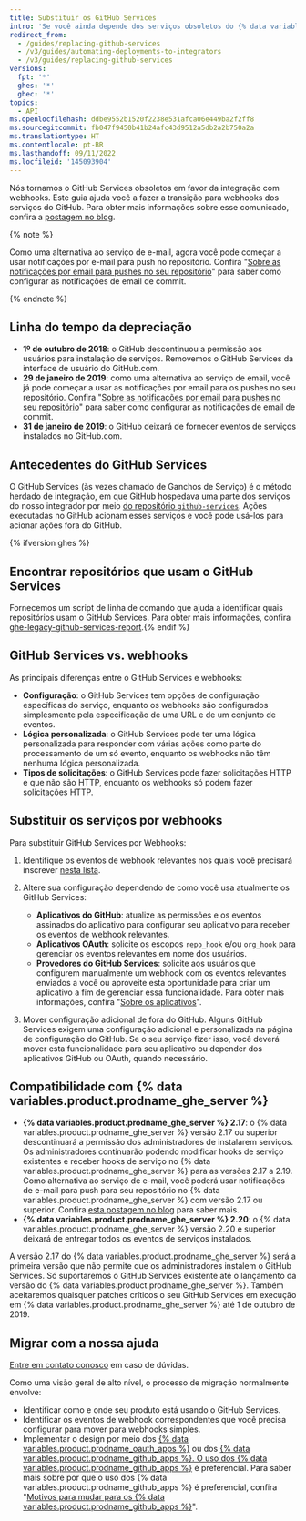 ```yaml
---
title: Substituir os GitHub Services
intro: 'Se você ainda depende dos serviços obsoletos do {% data variables.product.prodname_dotcom %}, aprenda como migrar seus hooks de serviço para webhooks.'
redirect_from:
  - /guides/replacing-github-services
  - /v3/guides/automating-deployments-to-integrators
  - /v3/guides/replacing-github-services
versions:
  fpt: '*'
  ghes: '*'
  ghec: '*'
topics:
  - API
ms.openlocfilehash: ddbe9552b1520f2238e531afca06e449ba2f2ff8
ms.sourcegitcommit: fb047f9450b41b24afc43d9512a5db2a2b750a2a
ms.translationtype: HT
ms.contentlocale: pt-BR
ms.lasthandoff: 09/11/2022
ms.locfileid: '145093904'
---
```

Nós tornamos o GitHub Services obsoletos em favor da integração com webhooks. Este guia ajuda você a fazer a transição para webhooks dos serviços do GitHub. Para obter mais informações sobre esse comunicado, confira a [postagem no blog](https://developer.github.com/changes/2018-10-01-denying-new-github-services).

{% note %}

Como uma alternativa ao serviço de e-mail, agora você pode começar a usar notificações por e-mail para push no repositório. Confira "[Sobre as notificações por email para pushes no seu repositório](/github/receiving-notifications-about-activity-on-github/about-email-notifications-for-pushes-to-your-repository/)" para saber como configurar as notificações de email de commit.

{% endnote %}

## Linha do tempo da depreciação

- **1º de outubro de 2018**: o GitHub descontinuou a permissão aos usuários para instalação de serviços. Removemos o GitHub Services da interface de usuário do GitHub.com.
- **29 de janeiro de 2019**: como uma alternativa ao serviço de email, você já pode começar a usar as notificações por email para os pushes no seu repositório. Confira "[Sobre as notificações por email para pushes no seu repositório](/github/receiving-notifications-about-activity-on-github/about-email-notifications-for-pushes-to-your-repository/)" para saber como configurar as notificações de email de commit.
- **31 de janeiro de 2019**: o GitHub deixará de fornecer eventos de serviços instalados no GitHub.com.

## Antecedentes do GitHub Services

O GitHub Services (às vezes chamado de Ganchos de Serviço) é o método herdado de integração, em que GitHub hospedava uma parte dos serviços do nosso integrador por meio [do repositório `github-services`](https://github.com/github/github-services). Ações executadas no GitHub acionam esses serviços e você pode usá-los para acionar ações fora do GitHub.

{% ifversion ghes %}
## Encontrar repositórios que usam o GitHub Services
Fornecemos um script de linha de comando que ajuda a identificar quais repositórios usam o GitHub Services. Para obter mais informações, confira [ghe-legacy-github-services-report](/enterprise/{{currentVersion}}/admin/articles/command-line-utilities/#ghe-legacy-github-services-report).{% endif %}

## GitHub Services vs. webhooks

As principais diferenças entre o GitHub Services e webhooks:
- **Configuração**: o GitHub Services tem opções de configuração específicas do serviço, enquanto os webhooks são configurados simplesmente pela especificação de uma URL e de um conjunto de eventos.
- **Lógica personalizada**: o GitHub Services pode ter uma lógica personalizada para responder com várias ações como parte do processamento de um só evento, enquanto os webhooks não têm nenhuma lógica personalizada.
- **Tipos de solicitações**: o GitHub Services pode fazer solicitações HTTP e que não são HTTP, enquanto os webhooks só podem fazer solicitações HTTP.

## Substituir os serviços por webhooks

Para substituir GitHub Services por Webhooks:

1. Identifique os eventos de webhook relevantes nos quais você precisará inscrever [nesta lista](/webhooks/#events).

2. Altere sua configuração dependendo de como você usa atualmente os GitHub Services:

   - **Aplicativos do GitHub**: atualize as permissões e os eventos assinados do aplicativo para configurar seu aplicativo para receber os eventos de webhook relevantes.
   - **Aplicativos OAuth**: solicite os escopos `repo_hook` e/ou `org_hook` para gerenciar os eventos relevantes em nome dos usuários.
   - **Provedores do GitHub Services**: solicite aos usuários que configurem manualmente um webhook com os eventos relevantes enviados a você ou aproveite esta oportunidade para criar um aplicativo a fim de gerenciar essa funcionalidade. Para obter mais informações, confira "[Sobre os aplicativos](/apps/about-apps/)".

3. Mover configuração adicional de fora do GitHub. Alguns GitHub Services exigem uma configuração adicional e personalizada na página de configuração do GitHub. Se o seu serviço fizer isso, você deverá mover esta funcionalidade para seu aplicativo ou depender dos aplicativos GitHub ou OAuth, quando necessário.

## Compatibilidade com {% data variables.product.prodname_ghe_server %}

- **{% data variables.product.prodname_ghe_server %} 2.17**: o {% data variables.product.prodname_ghe_server %} versão 2.17 ou superior descontinuará a permissão dos administradores de instalarem serviços. Os administradores continuarão podendo modificar hooks de serviço existentes e receber hooks de serviço no {% data variables.product.prodname_ghe_server %} para as versões 2.17 a 2.19. Como alternativa ao serviço de e-mail, você poderá usar notificações de e-mail para push para seu repositório no {% data variables.product.prodname_ghe_server %} com versão 2.17 ou superior. Confira [esta postagem no blog](https://developer.github.com/changes/2019-01-29-life-after-github-services) para saber mais.
- **{% data variables.product.prodname_ghe_server %} 2.20**: o {% data variables.product.prodname_ghe_server %} versão 2.20 e superior deixará de entregar todos os eventos de serviços instalados.

A versão 2.17 do {% data variables.product.prodname_ghe_server %} será a primeira versão que não permite que os administradores instalem o GitHub Services. Só suportaremos o GitHub Services existente até o lançamento da versão do {% data variables.product.prodname_ghe_server %}. Também aceitaremos quaisquer patches críticos o seu GitHub Services em execução em {% data variables.product.prodname_ghe_server %} até 1 de outubro de 2019.

## Migrar com a nossa ajuda

[Entre em contato conosco](https://github.com/contact?form%5Bsubject%5D=GitHub+Services+Deprecation) em caso de dúvidas.

Como uma visão geral de alto nível, o processo de migração normalmente envolve:
  - Identificar como e onde seu produto está usando o GitHub Services.
  - Identificar os eventos de webhook correspondentes que você precisa configurar para mover para webhooks simples.
  - Implementar o design por meio dos [{% data variables.product.prodname_oauth_apps %}](/apps/building-oauth-apps/) ou dos [{% data variables.product.prodname_github_apps %}. O uso dos {% data variables.product.prodname_github_apps %}](/apps/building-github-apps/) é preferencial. Para saber mais sobre por que o uso dos {% data variables.product.prodname_github_apps %} é preferencial, confira "[Motivos para mudar para os {% data variables.product.prodname_github_apps %}](/apps/migrating-oauth-apps-to-github-apps/#reasons-for-switching-to-github-apps)".
